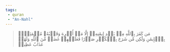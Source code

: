 ```yaml
---
tags: 
 - quran 
 - "An-Nahl"
---
```


> مَن كَفَرَ بِٱللَّهِ مِنۢ بَعۡدِ إِيمَٰنِهِۦٓ إِلَّا مَنۡ أُكۡرِهَ وَقَلۡبُهُۥ مُطۡمَئِنُّۢ بِٱلۡإِيمَٰنِ وَلَٰكِن مَّن شَرَحَ بِٱلۡكُفۡرِ صَدۡرٗا فَعَلَيۡهِمۡ غَضَبٞ مِّنَ ٱللَّهِ وَلَهُمۡ عَذَابٌ عَظِيمٞ
